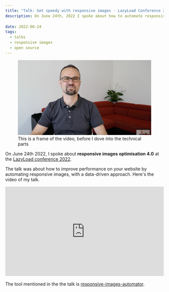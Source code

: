```yaml
---
title: "Talk: Get speedy with responsive images - LazyLoad Conference 2022"
description: On June 24th, 2022 I spoke about how to automate responsive images optimisation at the LazyLoad Conference 2022. Here's the video of my talk.

date: 2022-06-24
tags:
  - talks
  - responsive images
  - open source
---
```


<figure>
	<img src="frame-video.png" alt="Andrea Verlicchi sitting in his living room, during the talk" sizes="648px" loading="eager" fetchpriority="high">
  <figcaption>This is a frame of the video, before I dove into the technical parts</figcaption>
</figure>

On June 24th 2022, I spoke about **responsive images optimisation 4.0** at the [LazyLoad conference 2022](https://webdirections.org/lazyload/).

The talk was about how to improve performance on your website by automating responsive images, with a data-driven approach. Here's the video of my talk.

<iframe width="560" height="315" src="https://www.youtube.com/embed/vuWH34f6uds?si=Za5a4gWUefluQ7-B" title="YouTube video player" frameborder="0" allow="accelerometer; autoplay; clipboard-write; encrypted-media; gyroscope; picture-in-picture; web-share" allowfullscreen style="width: 100%; height: auto; aspect-ratio: 16 / 9"></iframe>

The tool mentioned in the the talk is [responsive-images-automator](https://github.com/verlok/responsive-images-automator).
